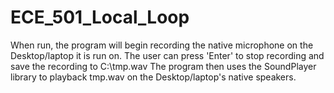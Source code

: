 # ECE_501_Local_Loop

When run, the program will begin recording the native microphone on the Desktop/laptop it is run on.
The user can press 'Enter' to stop recording and save the recording to C:\tmp.wav
The program then uses the SoundPlayer library to playback tmp.wav on the Desktop/laptop's native speakers.
